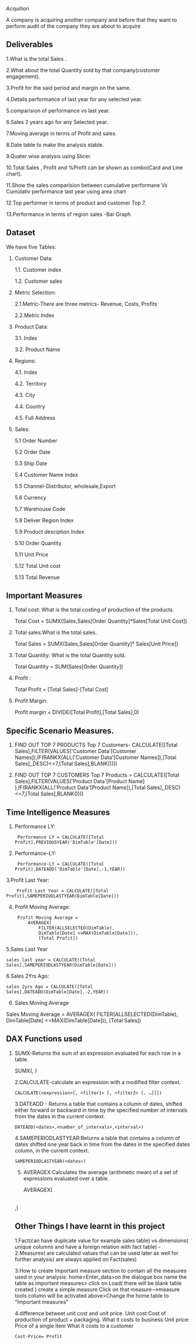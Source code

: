 
Acquition

A company is acquiring another company and before that 
they want to perform audit of the company they are about to acquire


## Deliverables

1.What is the total Sales .

2.What about the total Quantity sold by that company(customer engagement).

3.Profit for the said period and margin on the same.

4.Details performance of last year for any selected year.

5.comparision of performance vs last year.

6.Sales 2 years ago for any Selected year.

7.Moving average in terms of Profit and sales.

8.Date table to make the analysis stable.

9.Quater wise analysis using Slicer.

10.Total Sales , Profit and %Profit can be shown as combo(Card and Line chart).

11.Show the sales comparision between cumulative performane Vs Cumulativ performance last year using area chart

12.Top performer in terms of product and customer Top 7.

13.Performance in terms of region sales -Bar Graph
## Dataset

We have five Tables:
1. Customer Data:

	1.1. Customer index

	1.2. Customer sales

2. Metric Selection: 

	2.1.Metric-There are three metrics- Revenue, Costs, Profits
	
    2.2.Metric Index
3. Product Data:
 	
    3.1. Index
	
    3.2. Product Name
4. Regions:
	
    4.1. Index
	
    4.2. Territory
	
    4.3. City 
	
    4.4. Country
	
    4.5. Full Address
5. Sales:
	
    5.1 Order Number
	
    5.2 Order Date
	
    5.3 Ship Date
	
    5.4 Customer Name Index
	
    5.5 Channel-Distributor, wholesale,Export
	
    5.6 Currency
	
    5.7 Warehouse Code
	
    5.8 Deliver Region Index
	
    5.9 Product desciption Index
	
    5.10 Order Quantity
	
    5.11 Unit Price
	
    5.12 Total Unit cost
	
    5.13 Total Revenue



## Important Measures

1. Total cost: What is the total costing of production of the products.

	Total Cost = SUMX(Sales,Sales[Order Quantity]*Sales[Total Unit Cost])

2. Total sales:What is the total sales. 
	
	Total Sales = SUMX(Sales,Sales[Order Quantity]* Sales[Unit Price])

3. Total Quantity: What is the total Quantity sold.
	
	Total Quantity = SUM(Sales[Order Quantity])

4. Profit : 
	
	Total Profit = [Total Sales]-[Total Cost]  

5. Profit Margin:
    	
	Profit margin = DIVIDE([Total Profit],[Total Sales],0)

## Specific Scenario Measures.


1. FIND OUT TOP 7 PRODUCTS
Top 7 Customers- CALCULATE([Total Sales],FILTER(VALUES('Customer Data'[Customer Names]),IF(RANKX(ALL('Customer Data'[Customer Names]),[Total Sales],,DESC)<=7,[Total Sales],BLANK())))

2. FIND OUT TOP 7 CUSTOMERS
Top 7 Products = CALCULATE([Total Sales],FILTER(VALUES('Product Data'[Product Name] ),IF(RANKX(ALL('Product Data'[Product Name]),[Total Sales],,DESC)<=7,[Total Sales],BLANK())))

## Time Intelligence Measures

1. Performance LY:

 	    Performance LY = CALCULATE([Total Profit],PREVIOUSYEAR('DimTable'[Date]))

2. Performance-LY:

 	    Performance-LY = CALCULATE([Total Profit],DATEADD('DimTable'[Date],-1,YEAR))

3.Profit Last Year:

	    Profit Last Year = CALCULATE([Total Profit],SAMEPERIODLASTYEAR(DimTable[Date]))

4. Profit Moving Average:

	    Profit Moving Average = 
		    AVERAGEX(
    			FILTER(ALLSELECTED(DimTable),
    			DimTable[Date] <=MAX(DimTable[Date])),
    			[Total Profit])
	
5.Sales Last Year
	
	sales last year = CALCULATE([Total Sales],SAMEPERIODLASTYEAR(DimTable[Date]))

6.Sales 2Yrs Ago:

	sales 2yrs Ago = CALCULATE([Total Sales],DATEADD(DimTable[Date],-2,YEAR))
    
6. Sales Moving Average

Sales Moving Average = 
		AVERAGEX(
    			FILTER(ALLSELECTED(DimTable),
    			DimTable[Date] <=MAX(DimTable[Date])),
    			[Total Sales])

## DAX Functions used

1. SUMX-Returns the sum of an expression evaluated for each row in a table.
	
	SUMX(<table>, <expression>)

2.CALCULATE-calculate an expression with a modified filter context.
	
	CALCULATE(<expression>[, <filter1> [, <filter2> [, …]]])

3.DATEADD - Returns a table that contains a column of dates, 
	shifted either forward or backward in time by the specified number of intervals from the dates in the current context.
		
	DATEADD(<dates>,<number_of_intervals>,<interval>)  
      
4.SAMEPERIODLASTYEAR:Returns a table that contains a column of dates shifted one year back in time from the dates in the specified dates column, in the current context.     

	SAMEPERIODLASTYEAR(<dates>)  

5. AVERAGEX:Calculates the average (arithmetic mean) of a set of expressions evaluated over a table.

	AVERAGEX(<table>,<expression>)  
## Other Things I have learnt in this project

1.Fact(can have duplicate value for example sales table) vs dimensions( unique columns  and have a foreign relation with fact table)	-
2.Measures( are calculated values that can be used later as well for further analysis) are always applied on Fact(sales)

3.How to create Important measure section to contain all the measures used in your analysis:
home>Enter_data>on the dialogue box name the table as important measures> click on Load( there will be blank table created )
create a simple measure
Click on that measure-->measure tools column will be activated above>Change the  home table to 	"Important measures"

4.difference betweet unit cost and unit price.
Unit cost:Cost of production of product + packaging. What it costs to business
Unit price: Price of a single item What it costs to a customer

	Cost-Price= Profit
